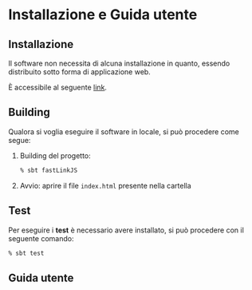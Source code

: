 # Installazione e Guida utente

## Installazione

Il software non necessita di alcuna installazione in quanto, essendo distribuito sotto forma di applicazione web.

È accessibile al seguente [link](https://zucchero-sintattico.github.io/pps-22-scatan/).

## Building

Qualora si voglia eseguire il software in locale, si può procedere come segue:

1) Building del progetto:

    ```bash
    % sbt fastLinkJS
    ```
2) Avvio: aprire il file `index.html` presente nella cartella

## Test

Per eseguire i **test** è necessario avere installato, si può procedere con il seguente comando:

```bash
% sbt test
```

## Guida utente
